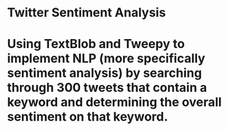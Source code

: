 # Twitter Sentiment Analysis
# Using TextBlob and Tweepy to implement NLP (more specifically sentiment analysis) by searching through 300 tweets that contain a keyword and determining the overall sentiment on that keyword.

